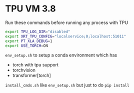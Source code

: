 # TPU VM 3.8

Run these commands before running any process with TPU
```bash
export TPU_LOG_DIR="disabled"
export XRT_TPU_CONFIG="localservice;0;localhost:51011"
export PT_XLA_DEBUG=1
export USE_TORCH=ON
```

`env_setup.sh` to setup a conda environment which has
- torch with tpu support
- torchvision
- transformer[torch]

`install_cmds.sh` like `env_setup.sh` but just to do `pip install`